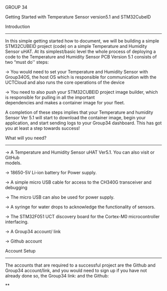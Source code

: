 GROUP 34

Getting Started with Temperature Sensor version5.1 and STM32CubeID

Introduction
_________________________________________________________________________________

In this simple getting started how to document, we will be building a simple STM32CUBEID project (code) on a simple Temperature and Humidity Sensor uHAT. At its simplest/basic level the whole process of deploying  a code to the Temperature and Humidity Sensor PCB Version 5.1 consists of two “must do'' steps:

→ You would need to set your Temperature and Humidity Sensor with Group34OS, the  host OS which is responsible for  communication with the UCTCloud and also runs the core operations of the device

→  You need to also push your STM32CUBEID project image builder, which is responsible for pulling in all the important   
   dependencies and makes a container image for your fleet.
   
A completion of these steps implies that your Temperature and humidity Sensor Ver 5.1 will start to download the container image, begin your application, and start sending logs to your Group34 dashboard. This has got you at least a step towards success!


What will you need?
__________________________________________________________________________________

→ A Temperature and Humidity Sensor uHAT Ver5.1. You can also visit or GitHub   
  models.
  
→  18650-5V Li-ion battery for Power supply.

→ A simple micro USB cable for access to the CH340G transceiver and debugging

→ The micro USB can also be used for power supply.

→ A syringe for water drops to acknowledge the functionality of sensors.

→ The STM32F051 UCT discovery board for the Cortex-M0 microcontroller interfacing.

→ A Group34 account/ link

→ Github account   

Account Setup
______________________________________________________________
The accounts that are required to a successful project are the Github and Group34 account/link, and you would need to sign up if you have not already done so, the Group34 link: and the Github:

**
